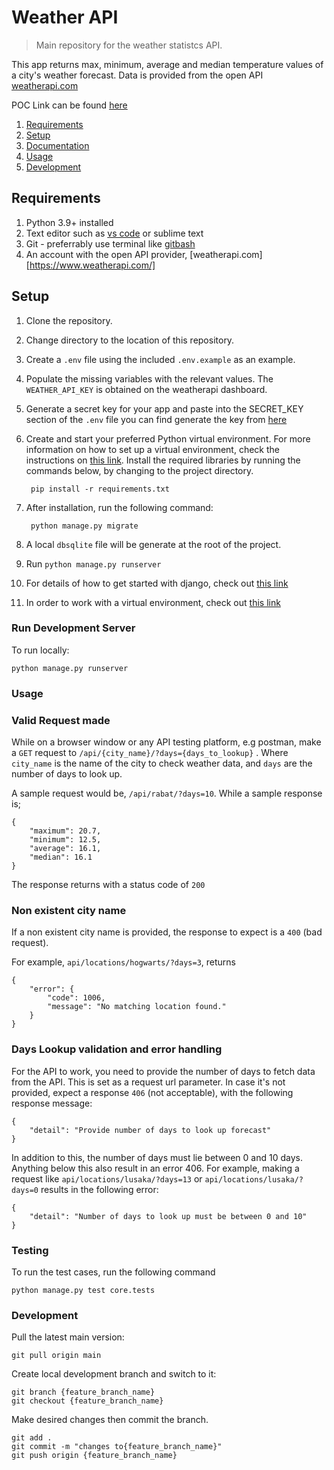 # Weather API

> Main repository for the weather statistcs API.

This app returns max, minimum, average and median temperature values of a
city's weather forecast. Data is provided from the open API
[weatherapi.com](https://www.weatherapi.com/)

POC Link can be found [here](https://weather-api.tngeene.com/)

1. [Requirements](#requirements)
2. [Setup](#setup)
3. [Documentation](#documentation)
4. [Usage](#usage)
5. [Development](#development)

## Requirements

1. Python 3.9+ installed
2. Text editor such as [vs code](https://code.visualstudio.com/) or sublime text
3. Git - preferrably use terminal like [gitbash](https://gitforwindows.org/)
4. An account with the open API provider, [weatherapi.com][https://www.weatherapi.com/]

## Setup

1. Clone the repository.
2. Change directory to the location of this repository.
3. Create a `.env` file using the included `.env.example` as an example.
4. Populate the missing variables with the relevant values. The `WEATHER_API_KEY` is obtained on the weatherapi dashboard.
5. Generate a secret key for your app and paste into the SECRET_KEY section of the `.env` file
you can find generate the key from [here](https://djecrety.ir/)
6. Create and start your preferred Python virtual environment. For
more information on how to set up a virtual environment, check the instructions on [this link](https://tutorial.djangogirls.org/en/django_installation/). Install the required libraries by running the commands below, by changing to
the project directory.

        pip install -r requirements.txt

7. After installation, run the following command:

        python manage.py migrate

8. A local ```dbsqlite``` file will be generate at the root of the project.
9. Run `python manage.py runserver`
10. For details of how to get started with django, check out [this link](https://www.djangoproject.com/start/)
11. In order to work with a virtual environment, check out [this link](https://tutorial.djangogirls.org/en/installation/#pythonanywhere)

### Run Development Server

To run locally:

    python manage.py runserver

### Usage

### Valid Request made

While on a browser window or any API testing platform, e.g postman, make a `GET` request to `/api/{city_name}/?days={days_to_lookup}` . Where `city_name` is the name of the city to check weather data, and `days` are the number of days to look up.

A sample request would be, `/api/rabat/?days=10`. While a sample response is;

    {
        "maximum": 20.7,
        "minimum": 12.5,
        "average": 16.1,
        "median": 16.1
    }

The response returns with a status code of `200`

### Non existent city name

If a non existent city name is provided, the response to expect is a `400` (bad request).

For example, `api/locations/hogwarts/?days=3`, returns

    {
        "error": {
            "code": 1006,
            "message": "No matching location found."
        }
    }

### Days Lookup validation and error handling

For the API to work, you need to provide the number of days to fetch data from the API.
This is set as a request url parameter.
In case it's not provided, expect a response `406` (not acceptable), with the following response message:

    {
        "detail": "Provide number of days to look up forecast"
    }

In addition to this, the number of days must lie between 0 and 10 days. Anything below this also result in an error
406. For example, making a request like `api/locations/lusaka/?days=13` or `api/locations/lusaka/?days=0` results in
the following error:

    {
        "detail": "Number of days to look up must be between 0 and 10"
    }

### Testing

To run the test cases, run the following command

    python manage.py test core.tests

### Development

Pull the latest main version:

    git pull origin main

Create local development branch and switch to it:

    git branch {feature_branch_name}
    git checkout {feature_branch_name}

Make desired changes then commit the branch.

    git add .
    git commit -m "changes to{feature_branch_name}"
    git push origin {feature_branch_name}
